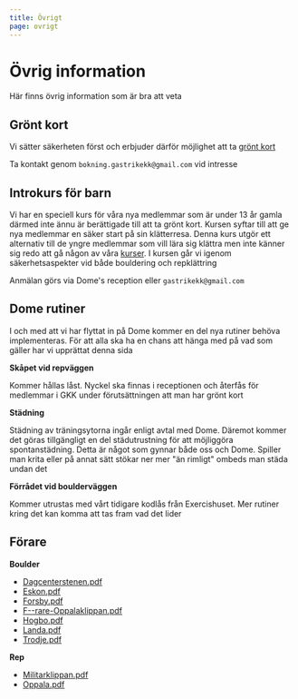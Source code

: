 ```yaml
---
title: Övrigt
page: ovrigt
---
```


# Övrig information

Här finns övrig information som är bra att veta

## Grönt kort

Vi sätter säkerheten först och erbjuder därför möjlighet att ta [grönt kort](https://bergsport.se/utbildning/borja-klattra-2/)

Ta kontakt genom `bokning.gastrikekk@gmail.com` vid intresse

## Introkurs för barn

Vi har en speciell kurs för våra nya medlemmar som är under 13 år gamla därmed inte ännu är berättigade till att ta grönt kort. Kursen syftar till att ge nya medlemmar en säker start på sin klätterresa. Denna kurs utgör ett alternativ till de yngre medlemmar som vill lära sig klättra men inte känner sig redo att gå någon av våra [kurser](./kurser). I kursen går vi igenom säkerhetsaspekter vid både bouldering och repklättring

Anmälan görs via Dome's reception eller `gastrikekk@gmail.com`

## Dome rutiner

I och med att vi har flyttat in på Dome kommer en del nya rutiner behöva implementeras. För att alla ska ha en chans att hänga med på vad som gäller har vi upprättat denna sida

**Skåpet vid repväggen**

Kommer hållas låst. Nyckel ska finnas i receptionen och återfås för medlemmar i GKK under förutsättningen att man har grönt kort

**Städning**

Städning av träningsytorna ingår enligt avtal med Dome. Däremot kommer det göras tillgängligt en del städutrustning för att möjliggöra spontanstädning. Detta är något som gynnar både oss och Dome. Spiller man krita eller på annat sätt stökar ner mer "än rimligt" ombeds man städa undan det

**Förrådet vid boulderväggen**

Kommer utrustas med vårt tidigare kodlås från Exercishuset. Mer rutiner kring det kan komma att tas fram vad det lider

## Förare

**Boulder**

- <a href="/assets/files/Dagcenterstenen.pdf" target="_blank">Dagcenterstenen.pdf</a>
- <a href="/assets/files/Eskon.pdf" target="_blank">Eskon.pdf</a>
- <a href="/assets/files/Forsby.pdf" target="_blank">Forsby.pdf</a>
- <a href="/assets/files/F--rare-Oppalaklippan.pdf" target="_blank">F--rare-Oppalaklippan.pdf</a>
- <a href="/assets/files/Hogbo.pdf" target="_blank">Hogbo.pdf</a>
- <a href="/assets/files/Landa.pdf" target="_blank">Landa.pdf</a>
- <a href="/assets/files/Trodje.pdf" target="_blank">Trodje.pdf</a>

**Rep**

- <a href="/assets/files/Militarklippan.pdf" target="_blank">Militarklippan.pdf</a>
- <a href="/assets/files/Oppala.pdf" target="_blank">Oppala.pdf</a>